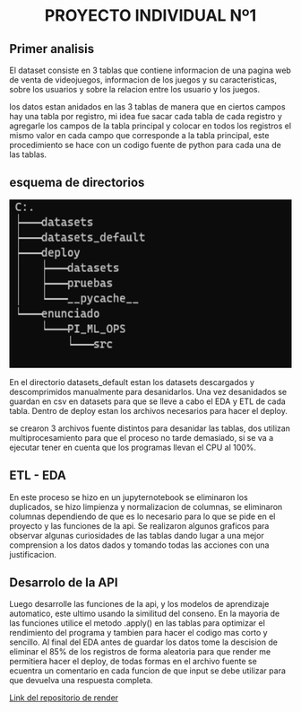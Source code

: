 # <h1 align=center> **PROYECTO INDIVIDUAL Nº1** </h1>

## Primer analisis

El dataset consiste en 3 tablas que contiene informacion de una pagina web de venta de videojuegos, informacion de los juegos y su caracteristicas, sobre los usuarios y sobre la relacion entre los usuario y los juegos.

los datos estan anidados en las 3 tablas de manera que en ciertos campos hay una tabla por registro, mi idea fue sacar cada tabla de cada registro y agregarle los campos de la tabla principal y colocar en todos los registros el mismo valor en cada campo que corresponde a la tabla principal, este procedimiento se hace con un codigo fuente de python para cada una de las tablas.

## esquema de directorios

<p align="center">
<img src="https://github.com/samuelchacon00/PI_PT05_1/blob/d1123f489f5fb086950b51c4a2f05bc4bdd05be6/src/arbol.png"  height=300></p>

En el directorio datasets_default estan los datasets descargados y descomprimidos manualmente para desanidarlos.
Una vez desanidados se guardan en csv en datasets para que se lleve a cabo el EDA y ETL de cada tabla.
Dentro de deploy estan los archivos necesarios para hacer el deploy.

se crearon 3 archivos fuente distintos para desanidar las tablas, dos utilizan multiprocesamiento para que el proceso no tarde demasiado, si se va a ejecutar tener en cuenta que los programas llevan el CPU al 100%.

## ETL - EDA

En este proceso se hizo en un jupyternotebook se eliminaron los duplicados, se hizo limpienza y normalizacion de columnas, se eliminaron columnas dependiendo de que es lo necesario para lo que se pide en el proyecto y las funciones de la api. Se realizaron algunos graficos para observar algunas curiosidades de las tablas dando lugar a una mejor comprension a los datos dados y tomando todas las acciones con una justificacion.

## Desarrolo de la API

Luego desarrolle las funciones de la api, y los modelos de aprendizaje automatico, este ultimo usando la similitud del conseno. En la mayoria de las funciones utilice el metodo .apply() en las tablas para optimizar el rendimiento del programa y tambien para hacer el codigo mas corto y sencillo. Al final del EDA antes de guardar los datos tome la descision de eliminar el 85% de los registros de forma aleatoria para que render me permitiera hacer el deploy, de todas formas en el archivo fuente se ecuentra un comentario en cada funcion de que input se debe utilizar para que devuelva una respuesta completa.

[Link del repositorio de render]("https://github.com/samuelchacon00/deploy_pt05.git")
